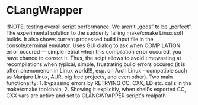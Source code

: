 # CLangWrapper
!!NOTE: testing overall script performance. We aren't „gods” to be „perfect”.
The experimental solution to the suddenly failing make/cmake Linux soft builds. It also shows current processed build input file in the console/terminal emulator. Uses GUI dialog to ask when COMPILATION error occured — simple retrial when this compilation error occured, you have chance to correct it. Thus, the scipt allows to avoid timewasting at recompilations when typical, simple, frustrating build errors occured (it is often phenomenon in Linux world!!!, esp. on Arch Linux - compatible such as Manjaro Linux, AUR, big free projects, and even other).
Two main functionality: 1. bypassing errors by RETRYING CC, CXX, LD etc. calls in the make/cmake toolchain,  2. Showing it explicitly, when shell's exported CC, CXX vars are active and set to CLANGWRAPPER script's realpath
